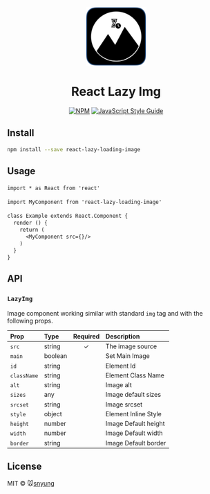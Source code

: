 <p align="center">
    <a href="https://seonhyungjo.github.io/react-lazy-loading-image/"><img width="140" src="./static/lazy-logo.png" alt="React Lazy Img Logo" /></a>

<h1 align="center">React Lazy Img</h1>

<div align="center">

[![NPM](https://img.shields.io/npm/v/react-lazy-loading-image.svg)](https://www.npmjs.com/package/react-lazy-loading-image) [![JavaScript Style Guide](https://img.shields.io/badge/code_style-standard-brightgreen.svg)](https://standardjs.com)

</div>

## Install

```bash
npm install --save react-lazy-loading-image
```

## Usage

```tsx
import * as React from 'react'

import MyComponent from 'react-lazy-loading-image'

class Example extends React.Component {
  render () {
    return (
      <MyComponent src={}/>
    )
  }
}
```

## API

### `LazyImg`

Image component working similar with standard `img` tag and with the following props.

| Prop | Type | Required | Description |
| :--- | :--- | :------: | :---------- |
| `src` | string |    ✓     | The image source |
| `main` | boolean | | Set Main Image|
| `id` | string | | Element Id |
| `className` | string | | Element Class Name |
| `alt` | string | | Image alt |
| `sizes` | any | | Image default sizes |
| `srcset` | string | | Image srcset |
| `style` | object | | Element Inline Style |
| `height` | number | | Image Default height |
| `width` | number | | Image Default width |
| `border` | string | | Image Default border |


## License

MIT © :mouse:[snyung](https://github.com/seonhyungjo)
